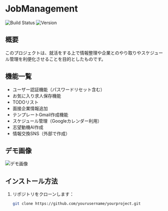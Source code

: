 # JobManagement

![Build Status](https://img.shields.io/badge/build-passing-brightgreen)
![Version](https://img.shields.io/badge/version-1.0.0-blue)

## 概要
このプロジェクトは、就活をする上で情報整理や企業とのやり取りやスケジュール管理を利便化させることを目的としたものです。

## 機能一覧
- ユーザー認証機能（パスワードリセット含む）
- お気に入り求人保存機能
- TODOリスト
- 面接企業情報追加
- テンプレートGmail作成機能
- スケジュール管理（Googleカレンダー利用）
- 志望動機AI作成
- 情報交換SNS（外部で作成）

## デモ画像
![デモ画像](https://example.com/demo.png)

## インストール方法
1. リポジトリをクローンします：
   ```bash
   git clone https://github.com/yourusername/yourproject.git
